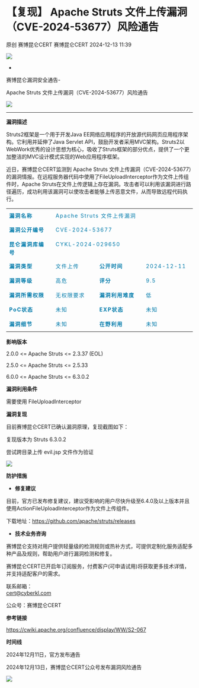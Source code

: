 #  【复现】 Apache Struts 文件上传漏洞（CVE-2024-53677）风险通告   
原创 赛博昆仑CERT  赛博昆仑CERT   2024-12-13 11:39  
  
![](https://mmbiz.qpic.cn/mmbiz_gif/iaZ7t7b9Dodvib7ddpGMC6vx4COAy4sBoGbGCkwVUIJSHBPI0z1Utrp1h5ys6ygT3albl3PgjejJcRRRiaDFFbMBA/640?wx_fmt=gif "")  
  
  
-  
赛博昆仑漏洞安全通告-  
  
Apache Struts 文件上传漏洞（CVE-2024-53677）风险通告  
  
![](https://mmbiz.qpic.cn/mmbiz_svg/7j1UQofaR9fsNXgsOXHVKZMJ1PCicm8s4RHQVjCJEjX63AsNibMx3So4wSMAvubEOoU2vLqYY7hIibIJbkEaPIDs5A4ianh5jibxw/640?wx_fmt=svg "")  
  
  
  
****  
**漏洞描述**  
  
Struts2框架是一个用于开发Java EE网络应用程序的开放源代码网页应用程序架构。它利用并延伸了Java Servlet API，鼓励开发者采用MVC架构。Struts2以WebWork优秀的设计思想为核心，吸收了Struts框架的部分优点，提供了一个更加整洁的MVC设计模式实现的Web应用程序框架。  
  
近日，赛博昆仑CERT监测到 Apache Struts 文件上传漏洞（CVE-2024-53677）的漏洞情报。在远程服务器代码中使用了FileUploadInterceptor作为文件上传组件时，Apache Struts在文件上传逻辑上存在漏洞。攻击者可以利用该漏洞进行路径遍历，成功利用该漏洞可以使攻击者能够上传恶意文件，从而导致远程代码执行。  
  
<table><colgroup style="margin-left: 0px;margin-right: 0px;"><col width="182"/><col width="182"/><col width="182"/><col width="182"/></colgroup><tbody><tr style="height:39px;"><td colspan="1" rowspan="1" style="border-color: rgb(221, 221, 221);font-size: 10pt;padding: 8px;vertical-align: top;" width="144"><section style="line-height: 1.6em;text-align: left;margin: 0px;text-indent: 0em;"><strong><span style="font-size: 14px;letter-spacing: 1.8px;text-decoration: none solid rgb(91, 91, 91);color: rgb(0, 122, 170);">漏洞名称</span></strong></section></td><td colspan="3" rowspan="1" style="border-color: rgb(221, 221, 221);font-size: 10pt;padding: 8px;vertical-align: top;"><section style="line-height: 1.6em;text-align: left;margin: 0px;text-indent: 0em;"><span style="font-size: 14px;letter-spacing: 1.8px;text-decoration: none solid rgb(91, 91, 91);color: rgb(0, 122, 170);">Apache Struts 文件上传漏洞</span></section></td></tr><tr style="height:39px;"><td colspan="1" rowspan="1" style="border-color: rgb(221, 221, 221);font-size: 10pt;padding: 8px;vertical-align: top;" width="144"><section style="line-height: 1.6em;text-align: left;margin: 0px;text-indent: 0em;"><strong><span style="font-size: 14px;letter-spacing: 1.8px;text-decoration: none solid rgb(91, 91, 91);color: rgb(0, 122, 170);">漏洞公开编号</span></strong></section></td><td colspan="3" rowspan="1" style="border-color: rgb(221, 221, 221);font-size: 10pt;padding: 8px;vertical-align: top;"><section style="line-height: 1.6em;text-align: left;margin: 0px;text-indent: 0em;"><span style="font-size: 14px;letter-spacing: 1.8px;text-decoration: none solid rgb(91, 91, 91);color: rgb(0, 122, 170);">CVE-2024-53677</span></section></td></tr><tr style="height:39px;"><td colspan="1" rowspan="1" style="border-color: rgb(221, 221, 221);font-size: 10pt;padding: 8px;vertical-align: top;" width="144"><section style="line-height: 1.6em;text-align: left;margin: 0px;text-indent: 0em;"><strong><span style="font-size: 14px;letter-spacing: 1.8px;text-decoration: none solid rgb(91, 91, 91);color: rgb(0, 122, 170);">昆仑漏洞库编号</span></strong></section></td><td colspan="3" rowspan="1" style="border-color: rgb(221, 221, 221);font-size: 10pt;padding: 8px;vertical-align: top;"><section style="line-height: 1.6em;text-align: left;margin: 0px;text-indent: 0em;"><span style="font-size: 14px;letter-spacing: 1.8px;text-decoration: none solid rgb(91, 91, 91);color: rgb(0, 122, 170);">CYKL-2024-029650</span></section></td></tr><tr style="height:39px;"><td colspan="1" rowspan="1" style="border-color: rgb(221, 221, 221);font-size: 10pt;padding: 8px;vertical-align: top;" width="144"><section style="line-height: 1.6em;text-align: left;margin: 0px;text-indent: 0em;"><strong><span style="font-size: 14px;letter-spacing: 1.8px;text-decoration: none solid rgb(91, 91, 91);color: rgb(0, 122, 170);">漏洞类型</span></strong></section></td><td colspan="1" rowspan="1" style="border-color: rgb(221, 221, 221);font-size: 10pt;padding: 8px;vertical-align: top;" width="144"><section style="line-height: 1.6em;text-align: left;margin: 0px;text-indent: 0em;"><span style="font-size: 14px;letter-spacing: 1.8px;text-decoration: none solid rgb(91, 91, 91);color: rgb(0, 122, 170);">文件上传</span></section></td><td colspan="1" rowspan="1" style="border-color: rgb(221, 221, 221);font-size: 10pt;padding: 8px;vertical-align: top;" width="144"><section style="line-height: 1.6em;text-align: left;margin: 0px;text-indent: 0em;"><strong><span style="font-size: 14px;letter-spacing: 1.8px;text-decoration: none solid rgb(91, 91, 91);color: rgb(0, 122, 170);">公开时间</span></strong></section></td><td colspan="1" rowspan="1" style="border-color: rgb(221, 221, 221);font-size: 10pt;padding: 8px;vertical-align: top;" width="144"><section style="line-height: 1.6em;text-align: left;margin: 0px;text-indent: 0em;"><span style="font-size: 14px;letter-spacing: 1.8px;text-decoration: none solid rgb(91, 91, 91);color: rgb(0, 122, 170);">2024-12-11</span></section></td></tr><tr style="height:39px;"><td colspan="1" rowspan="1" style="border-color: rgb(221, 221, 221);font-size: 10pt;padding: 8px;vertical-align: top;" width="144"><section style="line-height: 1.6em;text-align: left;margin: 0px;text-indent: 0em;"><strong><span style="font-size: 14px;letter-spacing: 1.8px;text-decoration: none solid rgb(91, 91, 91);color: rgb(0, 122, 170);">漏洞等级</span></strong></section></td><td colspan="1" rowspan="1" style="border-color: rgb(221, 221, 221);font-size: 10pt;padding: 8px;vertical-align: top;" width="144"><section style="line-height: 1.6em;text-align: left;margin: 0px;text-indent: 0em;"><span style="font-size: 14px;letter-spacing: 1.8px;text-decoration: none solid rgb(91, 91, 91);color: rgb(0, 122, 170);">高危</span></section></td><td colspan="1" rowspan="1" style="border-color: rgb(221, 221, 221);font-size: 10pt;padding: 8px;vertical-align: top;" width="144"><section style="line-height: 1.6em;text-align: left;margin: 0px;text-indent: 0em;"><strong><span style="font-size: 14px;letter-spacing: 1.8px;text-decoration: none solid rgb(91, 91, 91);color: rgb(0, 122, 170);">评分</span></strong></section></td><td colspan="1" rowspan="1" style="border-color: rgb(221, 221, 221);font-size: 10pt;padding: 8px;vertical-align: top;" width="144"><section style="line-height: 1.6em;text-align: left;margin: 0px;text-indent: 0em;"><span style="font-size: 14px;letter-spacing: 1.8px;text-decoration: none solid rgb(91, 91, 91);color: rgb(0, 122, 170);">9.5</span></section></td></tr><tr style="height:39px;"><td colspan="1" rowspan="1" style="border-color: rgb(221, 221, 221);font-size: 10pt;padding: 8px;vertical-align: top;" width="144"><section style="line-height: 1.6em;text-align: left;margin: 0px;text-indent: 0em;"><strong><span style="font-size: 14px;letter-spacing: 1.8px;text-decoration: none solid rgb(91, 91, 91);color: rgb(0, 122, 170);">漏洞所需权限</span></strong></section></td><td colspan="1" rowspan="1" style="border-color: rgb(221, 221, 221);font-size: 10pt;padding: 8px;vertical-align: top;" width="144"><section style="line-height: 1.6em;text-align: left;margin: 0px;text-indent: 0em;"><span style="font-size: 14px;letter-spacing: 1.8px;text-decoration: none solid rgb(91, 91, 91);color: rgb(0, 122, 170);">无权限要求</span></section></td><td colspan="1" rowspan="1" style="border-color: rgb(221, 221, 221);font-size: 10pt;padding: 8px;vertical-align: top;" width="144"><section style="line-height: 1.6em;text-align: left;margin: 0px;text-indent: 0em;"><strong><span style="font-size: 14px;letter-spacing: 1.8px;text-decoration: none solid rgb(91, 91, 91);color: rgb(0, 122, 170);">漏洞利用难度</span></strong></section></td><td colspan="1" rowspan="1" style="border-color: rgb(221, 221, 221);font-size: 10pt;padding: 8px;vertical-align: top;" width="144"><section style="line-height: 1.6em;text-align: left;margin: 0px;text-indent: 0em;"><span style="font-size: 14px;letter-spacing: 1.8px;text-decoration: none solid rgb(91, 91, 91);color: rgb(0, 122, 170);">低</span></section></td></tr><tr style="height:39px;"><td colspan="1" rowspan="1" style="border-color: rgb(221, 221, 221);font-size: 10pt;padding: 8px;vertical-align: top;" width="144"><section style="line-height: 1.6em;text-align: left;margin: 0px;text-indent: 0em;"><strong><span style="font-size: 14px;letter-spacing: 1.8px;text-decoration: none solid rgb(91, 91, 91);color: rgb(0, 122, 170);">PoC状态</span></strong></section></td><td colspan="1" rowspan="1" style="border-color: rgb(221, 221, 221);font-size: 10pt;padding: 8px;vertical-align: top;" width="144"><section style="line-height: 1.6em;text-align: left;margin: 0px;text-indent: 0em;"><span style="font-size: 14px;letter-spacing: 1.8px;text-decoration: none solid rgb(91, 91, 91);color: rgb(0, 122, 170);">未知</span></section></td><td colspan="1" rowspan="1" style="border-color: rgb(221, 221, 221);font-size: 10pt;padding: 8px;vertical-align: top;" width="144"><section style="line-height: 1.6em;text-align: left;margin: 0px;text-indent: 0em;"><strong><span style="font-size: 14px;letter-spacing: 1.8px;text-decoration: none solid rgb(91, 91, 91);color: rgb(0, 122, 170);">EXP状态</span></strong></section></td><td colspan="1" rowspan="1" style="border-color: rgb(221, 221, 221);font-size: 10pt;padding: 8px;vertical-align: top;" width="144"><section style="line-height: 1.6em;text-align: left;margin: 0px;text-indent: 0em;"><span style="font-size: 14px;letter-spacing: 1.8px;text-decoration: none solid rgb(91, 91, 91);color: rgb(0, 122, 170);">未知</span></section></td></tr><tr style="height:39px;"><td colspan="1" rowspan="1" style="border-color: rgb(221, 221, 221);font-size: 10pt;padding: 8px;vertical-align: top;" width="144"><section style="line-height: 1.6em;text-align: left;margin: 0px;text-indent: 0em;"><strong><span style="font-size: 14px;letter-spacing: 1.8px;text-decoration: none solid rgb(91, 91, 91);color: rgb(0, 122, 170);">漏洞细节</span></strong></section></td><td colspan="1" rowspan="1" style="border-color: rgb(221, 221, 221);font-size: 10pt;padding: 8px;vertical-align: top;" width="144"><section style="line-height: 1.6em;text-align: left;margin: 0px;text-indent: 0em;"><span style="font-size: 14px;letter-spacing: 1.8px;text-decoration: none solid rgb(91, 91, 91);color: rgb(0, 122, 170);">未知</span></section></td><td colspan="1" rowspan="1" style="border-color: rgb(221, 221, 221);font-size: 10pt;padding: 8px;vertical-align: top;" width="144"><section style="line-height: 1.6em;text-align: left;margin: 0px;text-indent: 0em;"><strong><span style="font-size: 14px;letter-spacing: 1.8px;text-decoration: none solid rgb(91, 91, 91);color: rgb(0, 122, 170);">在野利用</span></strong></section></td><td colspan="1" rowspan="1" style="border-color: rgb(221, 221, 221);font-size: 10pt;padding: 8px;vertical-align: top;" width="144"><section style="line-height: 1.6em;text-align: left;margin: 0px;text-indent: 0em;"><span style="font-size: 14px;letter-spacing: 1.8px;text-decoration: none solid rgb(91, 91, 91);color: rgb(0, 122, 170);">未知</span></section></td></tr></tbody></table>  
  
  
**影响版本**  
  
2.0.0 <= Apache Struts <= 2.3.37 (EOL)  
  
2.5.0 <= Apache Struts <= 2.5.33  
  
6.0.0 <= Apache Struts <= 6.3.0.2  
  
**漏洞利用条件**  
  
  
需要使用 FileUploadInterceptor  
  
**漏洞复现**  
  
目前赛博昆仑CERT已确认漏洞原理，复现截图如下：  
  
复现版本为 Struts 6.3.0.2    
  
尝试跨目录上传 evil.jsp 文件作为验证  
  
![](https://mmbiz.qpic.cn/sz_mmbiz_png/iaZ7t7b9DodtyIfYe1CFl0sTsibI5OAl24do6vmG4bntLj41PSIYibBQ1I0SaqHeSj35FVxl7usNfzyZGU8CVeCzA/640?wx_fmt=png&from=appmsg "")  
  
**防护措施**  
- **修复建议**  
  
目前，官方已发布修复建议，建议受影响的用户尽快升级至6.4.0及以上版本并且使用ActionFileUploadInterceptor作为文件上传组件。  
  
下载地址：https://github.com/apache/struts/releases  
  
- **技术业务咨询**  
  
  
  
赛博昆仑支持对用户提供轻量级的检测规则或热补方式，可提供定制化服务适配多种产品及规则，帮助用户进行漏洞检测和修复。  
  
赛博昆仑CERT已开启年订阅服务，付费客户(可申请试用)将获取更多技术详情，并支持适配客户的需求。  
  
联系邮箱：  
cert@cyberkl.com  
  
公众号：赛博昆仑CERT  
  
**参考链接**  
  
https://cwiki.apache.org/confluence/display/WW/S2-067  
  
**时间线**  
  
   
  
  
2024年12月11日，官方发布通告  
  
 2024年12月13日，赛博昆仑CERT公众号发布漏洞风险通告  
  
  
  
  
  
  
![](https://mmbiz.qpic.cn/mmbiz_gif/iaZ7t7b9Dodvib7ddpGMC6vx4COAy4sBoGLJ1DKwHPSc2JX7FQat3De8XiaajuAHkJzOY9ic9bnaHiaLJqVHIe0E2wg/640?wx_fmt=gif "")  
  
